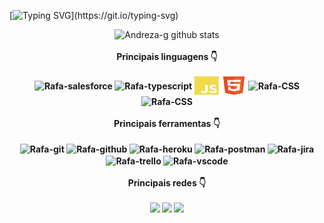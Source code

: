 
[![Typing SVG](https://readme-typing-svg.herokuapp.com/?color=ffffff&size=35&center=true&vCenter=true&width=1000&lines=Oiee,+sou+Andreza+Ribeiro;Sou+Desenvolvedora+Salesforce!;Bem+vindo+ao+meu+GitHub!)](https://git.io/typing-svg)

<div align="center">
<img width="49%" height="195px" src="https://github-readme-stats.vercel.app/api?username=andreza-g&show_icons=true&count_private=true&hide_border=true&title_color=00bfbf&icon_color=00bfbf&text_color=c9d1d9&bg_color=0d1117" alt="Andreza-g github stats" /> 
</div>  
<div align="center"><br><b>
   Principais linguagens 👇
  
</div>
<div align="center" style="display: inline_block"><br>
  <img align="center" alt="Rafa-salesforce" height="30" width="40" src="https://cdn.jsdelivr.net/gh/devicons/devicon/icons/salesforce/salesforce-original.svg">
  <img align="center" alt="Rafa-typescript" height="30" width="40" src="https://cdn.jsdelivr.net/gh/devicons/devicon/icons/typescript/typescript-original.svg">
  <img align="center" alt="Rafa-Js" height="30" width="40" src="https://raw.githubusercontent.com/devicons/devicon/master/icons/javascript/javascript-plain.svg">
  <img align="center" alt="Rafa-HTML" height="30" width="40" src="https://raw.githubusercontent.com/devicons/devicon/master/icons/html5/html5-original.svg">
  <img align="center" alt="Rafa-CSS" height="30" width="40" src="https://skillicons.dev/icons?i=css">
  <img align="center" alt="Rafa-CSS" height="30" width="40" src="https://cdn.jsdelivr.net/gh/devicons/devicon/icons/nodejs/nodejs-original.svg"> 
</div>
<div align="center"><br><b> 
   Principais ferramentas 👇
  
</div>
<div align="center" style="display: inline_block"><br>
  <img align="center" alt="Rafa-git" height="30" width="40" src="https://skillicons.dev/icons?i=git">
  <img align="center" alt="Rafa-github" height="30" width="40" src="https://skillicons.dev/icons?i=github">
  <img align="center" alt="Rafa-heroku" height="30" width="40" src="https://skillicons.dev/icons?i=heroku">
  <img align="center" alt="Rafa-postman" height="30" width="40" src="https://skillicons.dev/icons?i=postman">
  <img align="center" alt="Rafa-jira" height="30" width="40" src="https://cdn.jsdelivr.net/gh/devicons/devicon/icons/jira/jira-original-wordmark.svg">
  <img align="center" alt="Rafa-trello" height="30" width="40" src="https://cdn.jsdelivr.net/gh/devicons/devicon/icons/trello/trello-plain.svg">
  <img align="center" alt="Rafa-vscode" height="30" width="40" src="https://cdn.jsdelivr.net/gh/devicons/devicon/icons/vscode/vscode-original.svg"> 
</div>
<div align="center"><br><b> 
   Principais redes 👇
  
</div>
<div align="center"> <br>
   <a href = "mailto:andreza.ribeiro2706@gmail.com"><img src="https://img.shields.io/badge/-Gmail-%23333?style=for-the-badge&logo=gmail&logoColor=white"           target="_blank"></a>
    <a href="https://www.linkedin.com/in/andreza-gon%C3%A7alves-b69b95168/" target="_blank"><img src="https://img.shields.io/badge/-LinkedIn-%230077B5?style=for-the-badge&logo=linkedin&logoColor=white" target="_blank"></a>  
   <a href="https://trailblazer.me/id?lang=pt_BR" target="_blank"><img src="https://img.shields.io/badge/Trailhead-00A1E0?style=for-the-badge&logo=Salesforce&logoColor=white"></a>   
</div>
   
   

